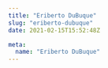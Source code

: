 ```yaml
---
title: "Eriberto DuBuque"
slug: "eriberto-dubuque"
date: 2021-02-15T15:52:48Z

meta:
  name: "Eriberto DuBuque"
---
```


